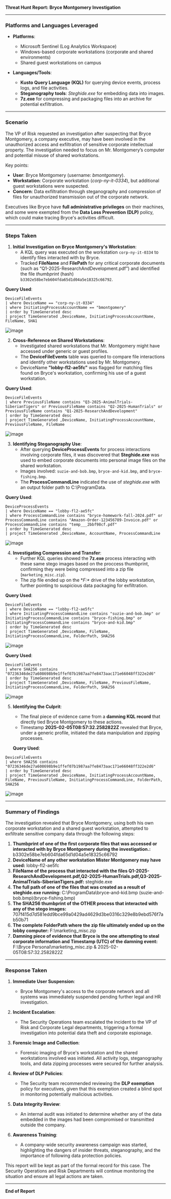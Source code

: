 **Threat Hunt Report: Bryce Montgomery Investigation**

---

### **Platforms and Languages Leveraged**
- **Platforms**:
  - Microsoft Sentinel (Log Analytics Workspace)
  - Windows-based corporate workstations (corporate and shared environments)
  - Shared guest workstations on campus
  
- **Languages/Tools**:
  - **Kusto Query Language (KQL)** for querying device events, process logs, and file activities.
  - **Steganography tools**: *Steghide.exe* for embedding data into images.
  - **7z.exe** for compressing and packaging files into an archive for potential exfiltration.

---

### **Scenario**
The VP of Risk requested an investigation after suspecting that Bryce Montgomery, a company executive, may have been involved in the unauthorized access and exfiltration of sensitive corporate intellectual property. The investigation needed to focus on Mr. Montgomery’s computer and potential misuse of shared workstations.

Key points:
- **User**: Bryce Montgomery (username: *bmontgomery*).
- **Workstation**: Corporate workstation (*corp-ny-it-0334*), but additional guest workstations were suspected.
- **Concern**: Data exfiltration through steganography and compression of files for unauthorized transmission out of the corporate network.
  
Executives like Bryce have **full administrative privileges** on their machines, and some were exempted from the **Data Loss Prevention (DLP)** policy, which could make tracing Bryce's activities difficult.

---

### **Steps Taken**

1. **Initial Investigation on Bryce Montgomery's Workstation**:
   - A KQL query was executed on the workstation `corp-ny-it-0334` to identify files interacted with by Bryce.
   - Tracked **FileName** and **FilePath** for any critical corporate documents (such as “Q1-2025-ResearchAndDevelopment.pdf”) and identified the file *thumbprint* (hash) `b3302e58be7eb604fda65d1d04a5e18325c66792`.

**Query Used**:
```kql
DeviceFileEvents
| where DeviceName == "corp-ny-it-0334"
| where InitiatingProcessAccountName == "bmontgomery"
| order by TimeGenerated desc 
| project TimeGenerated ,DeviceName, InitiatingProcessAccountName, FileName, SHA1
```
![image](https://github.com/user-attachments/assets/8a2c9918-6c46-4ae7-bca4-a418a5a27d53)


2. **Cross-Reference on Shared Workstations**:
   - Investigated shared workstations that Mr. Montgomery might have accessed under generic or guest profiles.
   - The **DeviceFileEvents** table was queried to compare file interactions and identify other workstations used by Mr. Montgomery.
   - DeviceName **"lobby-fl2-ae5fc"** was flagged for matching files found on Bryce's workstation, confirming his use of a guest workstation.

 **Query Used**:
```kql
DeviceFileEvents
| where PreviousFileName contains "Q3-2025-AnimalTrials-SiberianTigers" or PreviousFileName contains "Q2-2025-HumanTrials" or PreviousFileName contains "Q1-2025-ResearchAndDevelopment"
| order by TimeGenerated desc 
| project TimeGenerated ,DeviceName, InitiatingProcessAccountName, PreviousFileName, FileName
```
![image](https://github.com/user-attachments/assets/ec998431-f79c-4ce7-b6e2-73fbcce41beb)

3. **Identifying Steganography Use**:
   - After querying **DeviceProcessEvents** for process interactions involving corporate files, it was discovered that **Steghide.exe** was used to embed corporate documents into personal image files on the shared workstation.
   - Images involved: `suzie-and-bob.bmp`, `bryce-and-kid.bmp`, and `bryce-fishing.bmp`.
   - The **ProcessCommandLine** indicated the use of *steghide.exe* with an output folder path to C:\ProgramData\.

 **Query Used**:
```kql
DeviceProcessEvents
| where DeviceName == "lobby-fl2-ae5fc"
| where ProcessCommandLine contains "bryce-homework-fall-2024.pdf" or ProcessCommandLine contains "Amazon-Order-123456789-Invoice.pdf" or ProcessCommandLine contains "temp___2bbf98cf.pdf"
| order by TimeGenerated desc 
| project TimeGenerated ,DeviceName, AccountName, ProcessCommandLine
```
![image](https://github.com/user-attachments/assets/85b67407-0150-4fb7-a012-562d4a7e5f2b)

4. **Investigating Compression and Transfer**:
   - Further KQL queries showed the **7z.exe** process interacting with these same stego images based on the proccess thumbprint, confirming they were being compressed into a zip file (`marketing_misc.zip`).
   - The zip file ended up on the **F:\** drive of the lobby workstation, further pointing to suspicious data packaging for exfiltration.
 
 **Query Used**:
```kql
DeviceFileEvents
| where DeviceName == "lobby-fl2-ae5fc"
| where InitiatingProcessCommandLine contains "suzie-and-bob.bmp" or InitiatingProcessCommandLine contains "bryce-fishing.bmp" or InitiatingProcessCommandLine contains "bryce-and-kid.bmp"
| order by TimeGenerated desc 
| project TimeGenerated ,DeviceName, FileName, InitiatingProcessCommandLine, FolderPath, SHA256
```
![image](https://github.com/user-attachments/assets/78c42ebe-e1c8-48cb-b5ff-80490afbc69d)

 **Query Used**:
```kql
DeviceFileEvents
| where SHA256 contains "07236346de27a608698b9e1ffef07b1987aa7fe8473aac171e66048ff322e2d6"
| order by TimeGenerated desc 
| project TimeGenerated ,DeviceName, FileName, PreviousFileName, InitiatingProcessCommandLine, FolderPath, SHA256
```
![image](https://github.com/user-attachments/assets/08e6a693-60c1-4d63-9f35-bd65dfc8ca88)


5. **Identifying the Culprit**:
   - The final piece of evidence came from a **damning KQL record** that directly tied Bryce Montgomery to these actions.
   - Timestamp **2025-02-05T08:57:32.2582822Z** revealed that Bryce, under a generic profile, initiated the data manipulation and zipping processes.

   **Query Used**:
```kql
DeviceFileEvents
| where SHA256 contains "07236346de27a608698b9e1ffef07b1987aa7fe8473aac171e66048ff322e2d6"
| order by TimeGenerated desc 
| project TimeGenerated ,DeviceName, InitiatingProcessAccountName, FileName, PreviousFileName, InitiatingProcessCommandLine, FolderPath, SHA256
```

![image](https://github.com/user-attachments/assets/1ad95d2e-34a0-4cd3-ae9d-edd0c726b0e5)

---

### **Summary of Findings**
The investigation revealed that Bryce Montgomery, using both his own corporate workstation and a shared guest workstation, attempted to exfiltrate sensitive company data through the following steps:

1. **Thumbprint of one of the first corporate files that was accessed or interacted with by Bryce Montgomery during the investigation.:** b3302e58be7eb604fda65d1d04a5e18325c66792
2. **DeviceName of any other workstation Mister Montgomery may have used:** lobby-fl2-ae5fc
3. **FileName of the process that interacted with the files Q1-2025-ResearchAndDevelopment.pdf,Q2-2025-HumanTrials.pdf,Q3-2025-AnimalTrials-SiberianTigers.pdf:** steghide.exe
4. **The full path of one of the files that was created as a result of steghide.exe running:** C:\ProgramData\bryce-and-kid.bmp (suzie-and-bob.bmp)(bryce-fishing.bmp)
5. **The SHA256 thumbprint of the OTHER process that interacted with any of the stego images:** 707f415d7d581edd9bce99a0429ad4629d3be0316c329e8b9ebd576f7ab50b71
6. **The complete FolderPath where the zip file ultimately ended up on the lobby computer:** F:\marketing_misc.zip
7. **Damning piece of evidence that Bryce is the one attempting to steal corporate information and Timestamp (UTC) of the damning event:** F:\Bryce Personal\marketing_misc.zip & 2025-02-05T08:57:32.2582822Z
  
---

### **Response Taken**
1. **Immediate User Suspension**:
   - Bryce Montgomery's access to the corporate network and all systems was immediately suspended pending further legal and HR investigation.
  
2. **Incident Escalation**:
   - The Security Operations team escalated the incident to the VP of Risk and Corporate Legal departments, triggering a formal investigation into potential data theft and corporate espionage.
  
3. **Forensic Image and Collection**:
   - Forensic imaging of Bryce's workstation and the shared workstations involved was initiated. All activity logs, steganography tools, and data zipping processes were secured for further analysis.
  
4. **Review of DLP Policies**:
   - The Security team recommended reviewing the **DLP exemption** policy for executives, given that this exemption created a blind spot in monitoring potentially malicious activities.
  
5. **Data Integrity Review**:
   - An internal audit was initiated to determine whether any of the data embedded in the images had been compromised or transmitted outside the company.

6. **Awareness Training**:
   - A company-wide security awareness campaign was started, highlighting the dangers of insider threats, steganography, and the importance of following data protection policies.

This report will be kept as part of the formal record for this case. The Security Operations and Risk Departments will continue monitoring the situation and ensure all legal actions are taken.

--- 

**End of Report**
